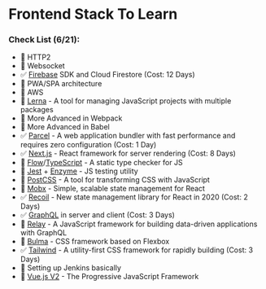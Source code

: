 # Frontend Stack To Learn

### Check List (6/21):
- :black_square_button: HTTP2
- :black_square_button: Websocket
- :white_check_mark: [Firebase](https://firebase.google.com/) SDK and Cloud Firestore (Cost: 12 Days)
- :black_square_button: PWA/SPA architecture
- :black_square_button: AWS
- :black_square_button: [Lerna](https://github.com/lerna/lerna) - A tool for managing JavaScript projects with multiple packages
- :black_square_button: More Advanced in Webpack
- :black_square_button: More Advanced in Babel
- :white_check_mark: [Parcel](https://parceljs.org) - A web application bundler with fast performance and requires zero configuration (Cost: 1 Day)
- :white_check_mark: [Next.js](https://nextjs.org/) - React framework for server rendering (Cost: 8 Days)
- :black_square_button: [Flow](https://flow.org/en)/[TypeScript](https://www.typescriptlang.org/) - A static type checker for JS
- :black_square_button: [Jest](https://jestjs.io) + [Enzyme](https://airbnb.io/enzyme) - JS testing utility
- :black_square_button: [PostCSS](https://postcss.org) - A tool for transforming CSS with JavaScript
- :black_square_button: [Mobx](https://mobx.js.org) - Simple, scalable state management for React
- :white_check_mark: [Recoil](https://recoiljs.org) - New state management library for React in 2020 (Cost: 2 Days)
- :white_check_mark: [GraphQL](https://graphql.org) in server and client (Cost: 3 Days)
- :black_square_button: [Relay](https://relay.dev) - A JavaScript framework for building data-driven applications with GraphQL
- :black_square_button: [Bulma](https://bulma.io) - CSS framework based on Flexbox
- :white_check_mark: [Tailwind](https://tailwindcss.com) - A utility-first CSS framework for rapidly building (Cost: 3 Days)
- :black_square_button: Setting up Jenkins basically
- :black_square_button: [Vue.js V2](https://vuejs.org/v2/guide/comparison.html) - The Progressive JavaScript Framework
